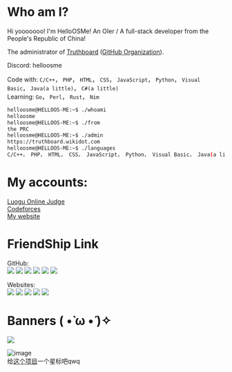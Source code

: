 # Who am I?
Hi yooooooo! I'm HelloOSMe! An OIer / A full-stack developer from the People's Republic of China!

The administrator of [Truthboard](https://truthboard.wikidot.com) ([GitHub Organization](https://github.com/TruthboardWiki)).

Discord: helloosme

Code with: `C/C++`， `PHP`， `HTML`， `CSS`， `JavaScript`， `Python`， `Visual Basic`， `Java(a little)`， `C#(a little)`  
Learning: `Go`， `Perl`， `Rust`， `Nim`  

```bash
helloosme@HELLOOS-ME:~$ ./whoami
helloosme
helloosme@HELLOOS-ME:~$ ./from
the PRC
helloosme@HELLOOS-ME:~$ ./admin
https://truthboard.wikidot.com
helloosme@HELLOOS-ME:~$ ./languages
C/C++， PHP， HTML， CSS， JavaScript， Python， Visual Basic， Java(a little)， C#(a little)
```

# My accounts:

[Luogu Online Judge](https://luogu.com.cn/user/755022)  
[Codeforces](https://codeforces.com/profile/HelloOS)  
[My website](https://helloos.eu.org)

# FriendShip Link
GitHub:  
[![](https://avatars.githubusercontent.com/u/116557254?s=64&v=4)](https://github.com/yu22c0w0)
[![](https://avatars.githubusercontent.com/u/97789520?s=64&v=4)](https://github.com/paperee)
[![](https://avatars.githubusercontent.com/u/96947247?s=64&v=4)](https://github.com/MaggieLOL)
[![](https://avatars.githubusercontent.com/u/119715919?s=64&v=4)](https://github.com/MinecraftWindows11)
[![](https://avatars.githubusercontent.com/u/109163654?s=64&v=4)](https://github.com/GTryobe)
[![](https://avatars.githubusercontent.com/u/110706523?s=64&v=4)](https://github.com/Tortoise-God)

Websites:  
[![](https://avatars.githubusercontent.com/u/116557254?s=64&v=4)](https://yu22c.tk)
[![](https://avatars.githubusercontent.com/u/97789520?s=64&v=4)](https://paperee.guru)
[![](https://avatars.githubusercontent.com/u/96947247?s=64&v=4)](https://thz.cool)
[![](https://avatars.githubusercontent.com/u/119715919?s=64&v=4)](https://MinecraftWindows11.github.io)
[![](https://avatars.githubusercontent.com/u/110706523?s=64&v=4)](https://tortoise-god.eu.org)

# Banners ( •̀ ω •́ )✧

![](https://idage.rickyxrc.top/github/user?username=HelloOSMe)

![image](http://idage.rickyxrc.top/github/repo?username=TruthboardWiki&repo=truthboard-searcher)  
给[这个项目](https://github.com/TruthboardWiki/truthboard-searcher)一个星标吧qwq
